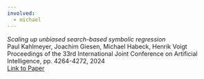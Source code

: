 ```yaml
---
involved:
  - michael
---
```


*Scaling up unbiased search-based symbolic regression*  
Paul Kahlmeyer, Joachim Giesen, Michael Habeck, Henrik Voigt  
Proceedings of the 33rd International Joint Conference on Artificial Intelligence, pp. 4264-4272, 2024  
[Link to Paper](https://doi.org/10.24963/ijcai.2024/471)  
